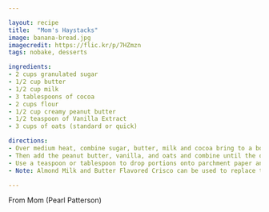 ```yaml
---

layout: recipe
title:  "Mom's Haystacks"
image: banana-bread.jpg
imagecredit: https://flic.kr/p/7HZmzn
tags: nobake, desserts

ingredients:
- 2 cups granulated sugar
- 1/2 cup butter
- 1/2 cup milk
- 3 tablespoons of cocoa
- 2 cups flour
- 1/2 cup creamy peanut butter 
- 1/2 teaspoon of Vanilla Extract
- 3 cups of oats (standard or quick)

directions:
- Over medium heat, combine sugar, butter, milk and cocoa bring to a boil for 2 minutes
- Then add the peanut butter, vanilla, and oats and combine until the oats are fully covered
- Use a teaspoon or tablespoon to drop portions onto parchment paper and let cool
- Note: Almond Milk and Butter Flavored Crisco can be used to replace the butter and milk for lactose intolerence

---
```


From Mom (Pearl Patterson)
